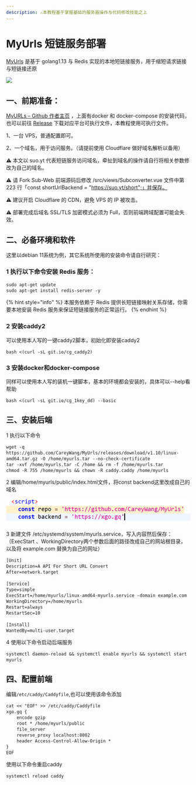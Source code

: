 ```yaml
---
description: ⚠️本教程基于掌握基础的服务器操作与代码修改技能之上
---
```


# MyUrls 短链服务部署

​[MyUrls](https://github.com/CareyWang/MyUrls) 是基于 golang1.13 与 Redis 实现的本地短链接服务，用于缩短请求链接与短链接还原

![](https://agwa5783.gitbook.io/\~/files/v0/b/gitbook-28427.appspot.com/o/assets%2F-M1inSzG-42ledaB5Umy%2F-M3tn2Lqc1JFZqkMMyXe%2F-M3tnpxSjljlrSDhzwiU%2FMyUrls.png?alt=media\&token=a11ef19a-70cd-4fb4-af54-37c1f444d3b3)

## 一、前期准备：

[MyURLs – Github 作者主页](https://cnboy.org/go.php?aHR0cHM6Ly9naXRodWIuY29tL0NhcmV5V2FuZy9NeVVybHM=) ，上面有docker 和 docker-compose 的安装代码，也可以前往 [Release](https://cnboy.org/go.php?aHR0cHM6Ly9naXRodWIuY29tL0NhcmV5V2FuZy9NeVVybHMvcmVsZWFzZXM=) 下载对应平台可执行文件，本教程使用可执行文件。

1、一台 VPS，普通配置即可。

2、一个域名，用于访问服务。（请提前使用 Cloudflare 做好域名解析以备用）

⚠️ 本文以 suo.yt 代表短链服务访问域名，牵扯到域名的操作请自行将相关参数修改为自己的域名。

⚠️ 请 Fork Sub-Web 前端源码后修改 /src/views/Subconverter.vue 文件中第 223 行「const shortUrlBackend = "https://suo.yt/short";」并保存。

⚠️ 建议开启 Cloudflare 的 CDN，避免 VPS 的 IP 被攻击。

⚠️ 部署完成后域名 SSL/TLS 加密模式必须为 Full，否则前端跨域配置可能会失效。

## 二、必备环境和软件 <a href="#1-dependencies" id="1-dependencies"></a>

这里以debian 11系统为例，其它系统所使用的安装命令请自行研究：

### 1 执行以下命令安装 Redis 服务：

```
sudo apt-get update
sudo apt-get install redis-server -y
```

{% hint style="info" %}
本服务依赖于 Redis 提供长短链接映射关系存储，你需要本地安装 Redis 服务来保证短链接服务的正常运行。
{% endhint %}

### 2 安装caddy2

可以使用本人写的一键caddy2脚本，初始化即安装caddy2

```
bash <(curl -sL git.io/cg_caddy2)
```

### 3 安装docker和docker-compose <a href="#2-an-zhuang-pm2" id="2-an-zhuang-pm2"></a>

同样可以使用本人写的装机一键脚本，基本的环境都会安装的，具体可以--help看帮助

```
bash <(curl -sL git.io/cg_1key_dd) --basic
```

## 三、安装后端 <a href="#2-an-zhuang-pm2" id="2-an-zhuang-pm2"></a>

1 执行以下命令

```
wget -q https://github.com/CareyWang/MyUrls/releases/download/v1.10/linux-amd64.tar.gz -O /home/myurls.tar --no-check-certificate
tar -xvf /home/myurls.tar -C /home && rm -f /home/myurls.tar
chmod -R 755 /home/myurls && chown -R caddy.caddy /home/myurls
```

2 编辑/home/myurls/public/index.html文件，将const backend这里改成自己的域名

![](<../.gitbook/assets/image (62).png>)

3 新建文件 /etc/systemd/system/myurls.service，写入内容然后保存：（ExecStart 、WorkingDirectory两个参数后面的路径改成自己的网站根目录，以及将 example.com 替换为自己的网址）

```
[Unit]
Description=A API For Short URL Convert
After=network.target

[Service]
Type=simple
ExecStart=/home/myurls/linux-amd64-myurls.service -domain example.com
WorkingDirectory=/home/myurls
Restart=always
RestartSec=10

[Install]
WantedBy=multi-user.target
```

4 使用以下命令启动后端服务

```
systemctl daemon-reload && systemctl enable myurls && systemctl start myurls
```

## 四、配置前端 <a href="#3-xia-zai-bing-yun-hang-myurls" id="3-xia-zai-bing-yun-hang-myurls"></a>

编辑`/etc/caddy/Caddyfile`,也可以使用该命令添加

```
cat << "EOF" >> /etc/caddy/Caddyfile
xgo.gq {
	encode gzip
	root * /home/myurls/public
	file_server
	reverse_proxy localhost:8002
	header Access-Control-Allow-Origin *
}
EOF
```

使用以下命令重启caddy

```
systemctl reload caddy
```

